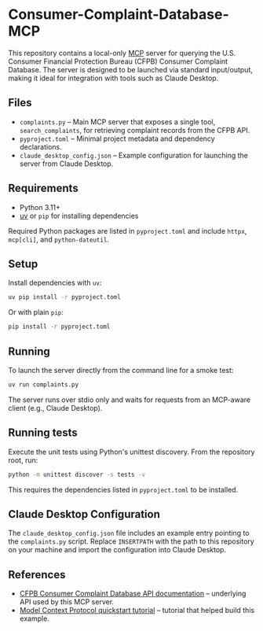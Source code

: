 # Consumer-Complaint-Database-MCP

This repository contains a local-only [MCP](https://github.com/anthropics/mcp) server for querying the U.S. Consumer Financial Protection Bureau (CFPB) Consumer Complaint Database.  The server is designed to be launched via standard input/output, making it ideal for integration with tools such as Claude Desktop.

## Files

- `complaints.py` – Main MCP server that exposes a single tool, `search_complaints`, for retrieving complaint records from the CFPB API.
- `pyproject.toml` – Minimal project metadata and dependency declarations.
- `claude_desktop_config.json` – Example configuration for launching the server from Claude Desktop.

## Requirements

- Python 3.11+
- [uv](https://github.com/astral-sh/uv) or `pip` for installing dependencies

Required Python packages are listed in `pyproject.toml` and include `httpx`, `mcp[cli]`, and `python-dateutil`.

## Setup

Install dependencies with `uv`:

```bash
uv pip install -r pyproject.toml
```

Or with plain `pip`:

```bash
pip install -r pyproject.toml
```

## Running

To launch the server directly from the command line for a smoke test:

```bash
uv run complaints.py
```

The server runs over stdio only and waits for requests from an MCP-aware client (e.g., Claude Desktop).

## Running tests

Execute the unit tests using Python's unittest discovery. From the repository
root, run:

```bash
python -m unittest discover -s tests -v
```

This requires the dependencies listed in `pyproject.toml` to be installed.

## Claude Desktop Configuration

The `claude_desktop_config.json` file includes an example entry pointing to the `complaints.py` script. Replace `INSERTPATH` with the path to this repository on your machine and import the configuration into Claude Desktop.


## References

- [CFPB Consumer Complaint Database API documentation](https://cfpb.github.io/ccdb5-api/documentation/) – underlying API used by this MCP server.
- [Model Context Protocol quickstart tutorial](https://modelcontextprotocol.io/quickstart/server) – tutorial that helped build this example.
